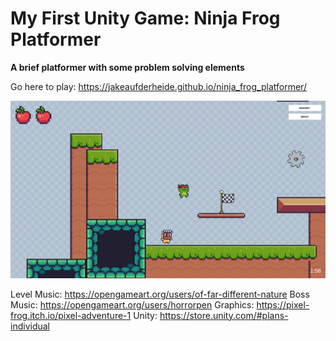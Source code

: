 # My First Unity Game: Ninja Frog Platformer

**A brief platformer with some problem solving elements**

Go here to play: https://jakeaufderheide.github.io/ninja_frog_platformer/

 ![A frog ninja jumping over a masked enemy](screenshot.png)

Level Music: https://opengameart.org/users/of-far-different-nature
Boss Music: https://opengameart.org/users/horrorpen
Graphics: https://pixel-frog.itch.io/pixel-adventure-1
Unity: https://store.unity.com/#plans-individual
